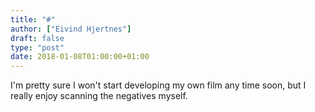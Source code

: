 ```yaml
---
title: "#"
author: ["Eivind Hjertnes"]
draft: false
type: "post"
date: 2018-01-08T01:00:00+01:00
---
```


I'm pretty sure I won't start developing my own film any time soon, but
I really enjoy scanning the negatives myself.

